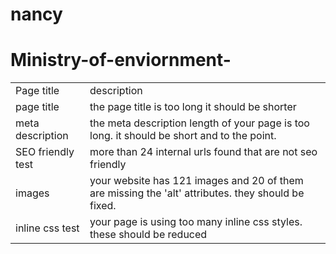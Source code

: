 # nancy
# Ministry-of-enviornment-
<html>
<body>
<table>
<tr>
<td> Page title</td>
<td> description</td>
</tr>
<tr>
<td>page title</td>
<td> the page title is too long it should be shorter </td>
</tr>

<tr>
<td>meta description </td>
<td>the meta description length of your page is too long. it should be short and to the point. </td>
</tr>

<tr>
<td> SEO friendly test</td>
<td>more than 24 internal urls found that are not seo friendly</td>
</tr>

<tr>
<td>images </td>
<td>your website has 121 images and 20 of them are missing the 'alt' attributes. they should be fixed. </td>
</tr>

<tr>
<td>inline css test</td>
<td>your page is using too many inline css styles. these should be reduced</td>
</tr>


</body>
</html>
